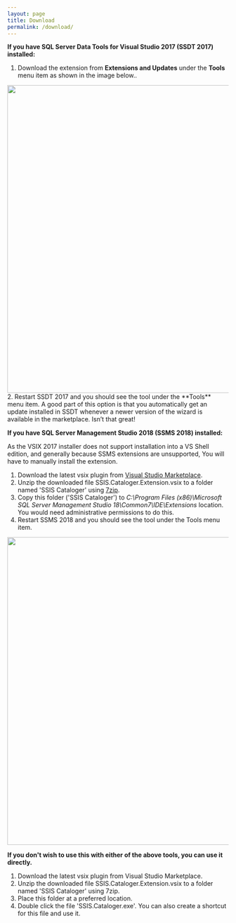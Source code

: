 ```yaml
---
layout: page
title: Download
permalink: /download/
---
```


**If you have SQL Server Data Tools for Visual Studio 2017 (SSDT 2017) installed:**

1. Download the extension from **Extensions and Updates** under the **Tools** menu item as shown in the image below..
<img src="../media/VSMarketPlaceDownload.png" width="700"> 
2. Restart SSDT 2017 and you should see the tool under the **Tools** menu item.
A good part of this option is that you automatically get an update installed in SSDT whenever a newer version of the wizard is available in the marketplace. Isn’t that great!

**If you have SQL Server Management Studio 2018 (SSMS 2018) installed:**

As the VSIX 2017 installer does not support installation into a VS Shell edition, and generally because SSMS extensions are unsupported, You will have to manually install the extension.
1. Download the latest vsix plugin from [Visual Studio Marketplace](https://marketplace.visualstudio.com/items?itemName=AzureOps.ssiscataloger). 
2. Unzip the downloaded file SSIS.Cataloger.Extension.vsix to a folder named 'SSIS Cataloger' using [7zip](https://www.7-zip.org/download.html).
3. Copy this folder ('SSIS Cataloger') to *C:\Program Files (x86)\Microsoft SQL Server Management Studio 18\Common7\IDE\Extensions* location. You would need administrative permissions to do this.
4. Restart SSMS 2018 and you should see the tool under the Tools menu item.
<img src="../media/SSMSoption.jpg" width="700"> 

**If you don't wish to use this with either of the above tools, you can use it directly.**

1. Download the latest vsix plugin from Visual Studio Marketplace.
2. Unzip the downloaded file SSIS.Cataloger.Extension.vsix to a folder named 'SSIS Cataloger' using 7zip.
3. Place this folder at a preferred location.
4. Double click the file 'SSIS.Cataloger.exe'. You can also create a shortcut for this file and use it.


